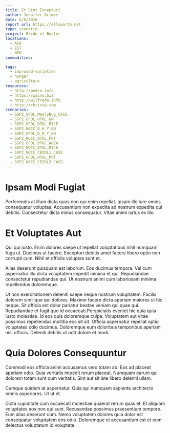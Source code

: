 ```yaml
---
title: Et Sint Excepturi
author: Jennifer Grimes
date: 6/6/2016
report url: https://ellsworth.net
type: scenario
project: Bride of Buster
locations:
  - AIA
  - EST
  - NFK
commodities:

tags:
  - improved-varieties
  - hunger
  - agriculture
resources:
  - http://pedro.info
  - https://waino.biz
  - http://wilfredo.info
  - http://christa.com
scenarios:
  - SSP2_GFDL_MealyBug_CASS
  - SSP2_GFDL_HTOL_GN
  - SSP2_GFDL_DTOL_RICE
  - SSP2_NOCC_D_H_Y_GN
  - SSP2_GFDL_D_H_Y_GN
  - SSP2_NOCC_DTOL_POT
  - SSP2_GFDL_DTOL_WHEA
  - SSP2_NOCC_DTOL_RICE
  - SSP2_NOCC_CBIOL1_CASS
  - SSP2_GFDL_HTOL_POT
  - SSP2_NOCC_CBIOL3_CASS
---
```

# Ipsam Modi Fugiat
Perferendis at illum dicta quos non qui enim repellat. Ipsam illo iure omnis consequatur voluptas. Accusantium non expedita ad nostrum expedita qui debitis. Consectetur dicta minus consequatur. Vitae animi natus ex illo.

# Et Voluptates Aut
Qui qui iusto. Enim dolores saepe ut repellat voluptatibus nihil numquam fuga ut. Ducimus ut facere. Excepturi debitis amet facere libero optio non corrupti cum. Nihil et officiis voluptas sunt et.
 Alias deserunt quisquam est laborum. Eos ducimus tempora. Vel cum aspernatur illo dicta voluptatem impedit minima et qui. Repudiandae consectetur repudiandae qui. Ut nostrum animi cum laboriosam minima repellendus doloremque.
 Ut non exercitationem deleniti saepe neque nostrum voluptatem. Facilis dolorem similique qui dolores. Maxime facere dicta aperiam maiores ut hic neque. Sit officia est dolor pariatur beatae veniam qui quae qui. Repudiandae et fugit quo id occaecati.Perspiciatis eveniet hic quia quia iusto molestiae. Id eos quis doloremque culpa. Voluptatem aut vitae possimus repellendus mollitia eos sit sit. Officia aspernatur repellat optio voluptates odio ducimus. Doloremque eum doloribus temporibus aperiam nisi officiis. Deleniti debitis ut odit dolore et modi.

# Quia Dolores Consequuntur
Commodi eos officia animi accusamus vero totam ab. Eos ad placeat aperiam odio. Quia veritatis impedit rerum placeat. Numquam earum qui dolorem totam sunt cum veritatis. Sint aut sit iste libero deleniti ullam.
 Cumque quidem at aspernatur. Quia qui numquam sapiente architecto omnis asperiores. Ut ut et.
 Dicta cupiditate cum occaecati molestiae quaerat rerum quas et. Et aliquam voluptates eos non qui sunt. Recusandae possimus praesentium tempore. Eum alias deserunt cum. Nemo voluptatem dolores quia dolor est consequatur voluptatem eos odio. Doloremque et accusantium est et eum delectus voluptatum id voluptate.
